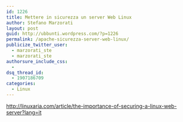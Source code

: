 ```yaml
---
id: 1226
title: Mettere in sicurezza un server Web Linux
author: Stefano Marzorati
layout: post
guid: http://ubbunti.wordpress.com/?p=1226
permalink: /apache-sicurezza-server-web-linux/
publicize_twitter_user:
  - marzorati_ste
  - marzorati_ste
authorsure_include_css:
  - 
dsq_thread_id:
  - 1907186709
categories:
  - Linux
---
```

http://linuxaria.com/article/the-importance-of-securing-a-linux-web-server?lang=it
